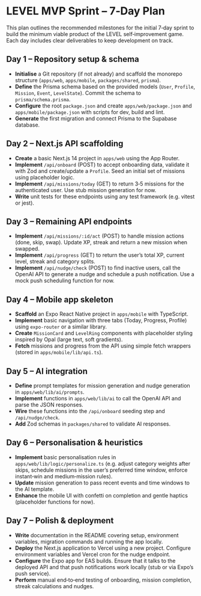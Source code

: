 # LEVEL MVP Sprint – 7‑Day Plan

This plan outlines the recommended milestones for the initial 7‑day sprint to build the minimum viable product of the LEVEL self‑improvement game.  Each day includes clear deliverables to keep development on track.

## Day 1 – Repository setup & schema

- **Initialise** a Git repository (if not already) and scaffold the monorepo structure (`apps/web`, `apps/mobile`, `packages/shared`, `prisma`).
- **Define** the Prisma schema based on the provided models (`User`, `Profile`, `Mission`, `Event`, `LevelState`).  Commit the schema to `prisma/schema.prisma`.
- **Configure** the root `package.json` and create `apps/web/package.json` and `apps/mobile/package.json` with scripts for dev, build and lint.
- **Generate** the first migration and connect Prisma to the Supabase database.

## Day 2 – Next.js API scaffolding

- **Create** a basic Next.js 14 project in `apps/web` using the App Router.
- **Implement** `/api/onboard` (POST) to accept onboarding data, validate it with Zod and create/update a `Profile`.  Seed an initial set of missions using placeholder logic.
- **Implement** `/api/missions/today` (GET) to return 3‑5 missions for the authenticated user.  Use stub mission generation for now.
- **Write** unit tests for these endpoints using any test framework (e.g. vitest or jest).

## Day 3 – Remaining API endpoints

- **Implement** `/api/missions/:id/act` (POST) to handle mission actions (done, skip, swap).  Update XP, streak and return a new mission when swapped.
- **Implement** `/api/progress` (GET) to return the user’s total XP, current level, streak and category splits.
- **Implement** `/api/nudge/check` (POST) to find inactive users, call the OpenAI API to generate a nudge and schedule a push notification.  Use a mock push scheduling function for now.

## Day 4 – Mobile app skeleton

- **Scaffold** an Expo React Native project in `apps/mobile` with TypeScript.
- **Implement** basic navigation with three tabs (Today, Progress, Profile) using `expo-router` or a similar library.
- **Create** `MissionCard` and `LevelRing` components with placeholder styling inspired by Opal (large text, soft gradients).
- **Fetch** missions and progress from the API using simple fetch wrappers (stored in `apps/mobile/lib/api.ts`).

## Day 5 – AI integration

- **Define** prompt templates for mission generation and nudge generation in `apps/web/lib/ai/prompts`.
- **Implement** functions in `apps/web/lib/ai` to call the OpenAI API and parse the JSON responses.
- **Wire** these functions into the `/api/onboard` seeding step and `/api/nudge/check`.
- **Add** Zod schemas in `packages/shared` to validate AI responses.

## Day 6 – Personalisation & heuristics

- **Implement** basic personalisation rules in `apps/web/lib/logic/personalize.ts` (e.g. adjust category weights after skips, schedule missions in the user’s preferred time window, enforce instant‑win and medium‑mission rules).
- **Update** mission generation to pass recent events and time windows to the AI template.
- **Enhance** the mobile UI with confetti on completion and gentle haptics (placeholder functions for now).

## Day 7 – Polish & deployment

- **Write** documentation in the README covering setup, environment variables, migration commands and running the app locally.
- **Deploy** the Next.js application to Vercel using a new project.  Configure environment variables and Vercel cron for the nudge endpoint.
- **Configure** the Expo app for EAS builds.  Ensure that it talks to the deployed API and that push notifications work locally (stub or via Expo’s push service).
- **Perform** manual end‑to‑end testing of onboarding, mission completion, streak calculations and nudges.
